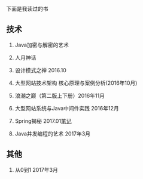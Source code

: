 下面是我读过的书

## 技术

1. Java加密与解密的艺术

2. 人月神话

3. 设计模式之禅 2016.10

4. 大型网站技术架构 核心原理与案例分析\(2016年10月\)

5. 浪潮之巅（第二版上下册）2016年11月

6. 大型网站系统与Java中间件实践 2016年12月

7. Spring揭秘 2017.01[笔记](/reading-list/reading-notes/Spring-Secret.md)

8. Java并发编程的艺术 2017年3月

## **其他**

1. 从0到1 2017年3月



